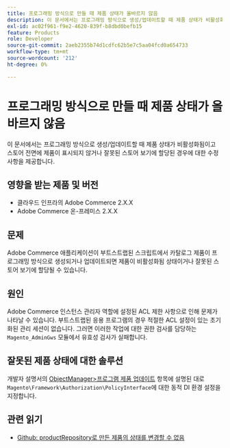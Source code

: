 ```yaml
---
title: 프로그래밍 방식으로 만들 때 제품 상태가 올바르지 않음
description: 이 문서에서는 프로그래밍 방식으로 생성/업데이트할 때 제품 상태가 비활성화됨이고 스토어 전면에 제품이 표시되지 않거나 잘못된 스토어 보기에 할당된 경우에 대한 수정 사항을 제공합니다.
exl-id: ac02f961-f9e2-4620-839f-b8dbd0befb15
feature: Products
role: Developer
source-git-commit: 2aeb2355b74d1cdfc62b5e7c5aa04fcd0a654733
workflow-type: tm+mt
source-wordcount: '212'
ht-degree: 0%

---
```


# 프로그래밍 방식으로 만들 때 제품 상태가 올바르지 않음

이 문서에서는 프로그래밍 방식으로 생성/업데이트할 때 제품 상태가 비활성화됨이고 스토어 전면에 제품이 표시되지 않거나 잘못된 스토어 보기에 할당된 경우에 대한 수정 사항을 제공합니다.

## 영향을 받는 제품 및 버전

* 클라우드 인프라의 Adobe Commerce 2.X.X
* Adobe Commerce 온-프레미스 2.X.X

## 문제

Adobe Commerce 애플리케이션이 부트스트랩된 스크립트에서 카탈로그 제품이 프로그래밍 방식으로 생성되거나 업데이트되면 제품이 비활성화됨 상태이거나 잘못된 스토어 보기에 할당될 수 있습니다.

## 원인

Adobe Commerce 인스턴스 관리자 역할에 설정된 ACL 제한 사항으로 인해 문제가 나타날 수 있습니다. 부트스트랩된 응용 프로그램의 경우 적절한 ACL 설정이 있는 초기화된 관리 세션이 없습니다. 그러면 이러한 작업에 대한 권한 검사를 담당하는 `Magento_AdminGws` 모듈에서 유효성 검사가 실패합니다.

## 잘못된 제품 상태에 대한 솔루션

개발자 설명서의 [ObjectManager>프로그램 제품 업데이트](https://developer.adobe.com/commerce/php/development/components/object-manager/) 항목에 설명된 대로 `Magento\Framework\Authorization\PolicyInterface`에 대한 동적 DI 환경 설정을 지정합니다.

## 관련 읽기

* [Github: productRepository로 만든 제품의 상태를 변경할 수 없음](https://github.com/magento/magento2/issues/5664)
